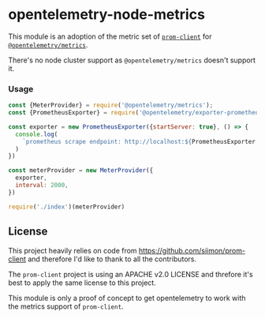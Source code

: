 # opentelemetry-node-metrics

This module is an adoption of the metric set of [`prom-client`](https://www.npmjs.com/package/prom-client) for [`@opentelemetry/metrics`](https://www.npmjs.com/package/@opentelemetry/metrics).

There's no node cluster support as `@opentelemetry/metrics` doesn't support it.

### Usage

```js
const {MeterProvider} = require('@opentelemetry/metrics');
const {PrometheusExporter} = require('@opentelemetry/exporter-prometheus');

const exporter = new PrometheusExporter({startServer: true}, () => {
  console.log(
    `prometheus scrape endpoint: http://localhost:${PrometheusExporter.DEFAULT_OPTIONS.port}${PrometheusExporter.DEFAULT_OPTIONS.endpoint}`,
  )
})

const meterProvider = new MeterProvider({
  exporter,
  interval: 2000,
})

require('./index')(meterProvider)
```


## License

This project heavily relies on code from https://github.com/siimon/prom-client
and therefore I'd like to thank to all the contributors.

The `prom-client` project is using an APACHE v2.0 LICENSE and threfore it's best to apply the same license to this project.

This module is only a proof of concept to get opentelemetry to work with the metrics support of `prom-client`.
